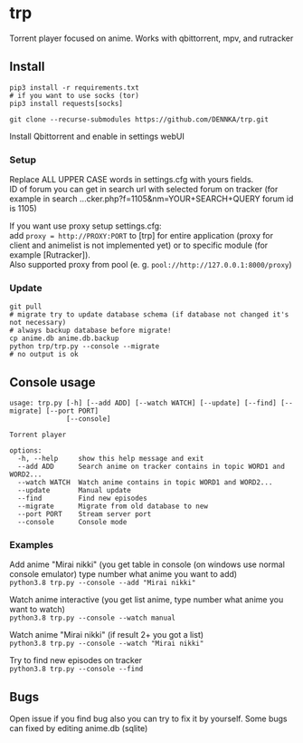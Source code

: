 # trp

Torrent player focused on anime. Works with qbittorrent, mpv, and rutracker

## Install

```
pip3 install -r requirements.txt
# if you want to use socks (tor)
pip3 install requests[socks]

git clone --recurse-submodules https://github.com/DENNKA/trp.git
```

Install Qbittorrent and enable in settings webUI  

### Setup

Replace ALL UPPER CASE words in settings.cfg with yours fields.  
ID of forum you can get in search url with selected forum on tracker (for example in search ...cker.php?f=1105&nm=YOUR+SEARCH+QUERY forum id is 1105)

If you want use proxy setup settings.cfg:  
add `proxy = http://PROXY:PORT` to [trp] for entire application (proxy for client and animelist is not implemented yet) or to specific module (for example [Rutracker]).  
Also supported proxy from pool (e. g. `pool://http://127.0.0.1:8000/proxy`)

### Update
```
git pull
# migrate try to update database schema (if database not changed it's not necessary)
# always backup database before migrate!
cp anime.db anime.db.backup
python trp/trp.py --console --migrate
# no output is ok
```

## Console usage

```
usage: trp.py [-h] [--add ADD] [--watch WATCH] [--update] [--find] [--migrate] [--port PORT]
              [--console]

Torrent player

options:
  -h, --help     show this help message and exit
  --add ADD      Search anime on tracker contains in topic WORD1 and WORD2...
  --watch WATCH  Watch anime contains in topic WORD1 and WORD2...
  --update       Manual update
  --find         Find new episodes
  --migrate      Migrate from old database to new
  --port PORT    Stream server port
  --console      Console mode

```

### Examples

Add anime "Mirai nikki" (you get table in console (on windows use normal console emulator) type number what anime you want to add)  
```python3.8 trp.py --console --add "Mirai nikki"```

Watch anime interactive (you get list anime, type number what anime you want to watch)  
```python3.8 trp.py --console --watch manual```

Watch anime "Mirai nikki" (if result 2+ you got a list)  
```python3.8 trp.py --console --watch "Mirai nikki"```

Try to find new episodes on tracker  
```python3.8 trp.py --console --find```

## Bugs
Open issue if you find bug also you can try to fix it by yourself. Some bugs can fixed by editing anime.db (sqlite)

